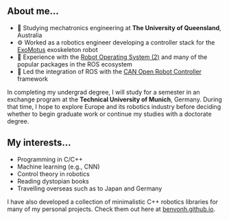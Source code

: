 ## About me...

- 📜 Studying mechatronics engineering at **The University of Queensland**, Australia
- ⚙️ Worked as a robotics engineer developing a controller stack for the [ExoMotus](https://www.fftai.com/exomotus-m4-2/) exoskeleton robot
- 🤖 Experience with the [Robot Operating System (2)](https://docs.ros.org/en/foxy/index.html) and many of the popular packages in the ROS ecosystem
- 🤝 Led the integration of ROS with the [CAN Open Robot Controller](https://github.com/UniMelbHumanRoboticsLab/CANOpenRobotController) framework

In completing my undergrad degree, I will study for a semester in an exchange program at the **Technical University of Munich**, Germany. During that time, I hope to explore Europe and its robotics industry before deciding whether to begin graduate work or continue my studies with a doctorate degree.

## My interests...

- Programming in C/C++
- Machine learning (e.g., CNN)
- Control theory in robotics
- Reading dystopian books
- Travelling overseas such as to Japan and Germany

I have also developed a collection of minimalistic C++ robotics libraries for many of my personal projects. Check them out here at [benvonh.github.io](https://benvonh.github.io/index.html).
